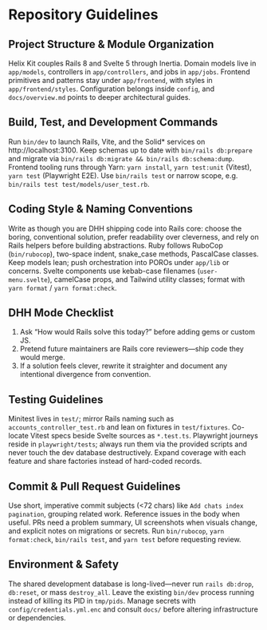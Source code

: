 # Repository Guidelines

## Project Structure & Module Organization
Helix Kit couples Rails 8 and Svelte 5 through Inertia. Domain models live in `app/models`, controllers in `app/controllers`, and jobs in `app/jobs`. Frontend primitives and patterns stay under `app/frontend`, with styles in `app/frontend/styles`. Configuration belongs inside `config`, and `docs/overview.md` points to deeper architectural guides.

## Build, Test, and Development Commands
Run `bin/dev` to launch Rails, Vite, and the Solid* services on http://localhost:3100. Keep schemas up to date with `bin/rails db:prepare` and migrate via `bin/rails db:migrate && bin/rails db:schema:dump`. Frontend tooling runs through Yarn: `yarn install`, `yarn test:unit` (Vitest), `yarn test` (Playwright E2E). Use `bin/rails test` or narrow scope, e.g. `bin/rails test test/models/user_test.rb`.

## Coding Style & Naming Conventions
Write as though you are DHH shipping code into Rails core: choose the boring, conventional solution, prefer readability over cleverness, and rely on Rails helpers before building abstractions. Ruby follows RuboCop (`bin/rubocop`), two-space indent, snake_case methods, PascalCase classes. Keep models lean; push orchestration into POROs under `app/lib` or concerns. Svelte components use kebab-case filenames (`user-menu.svelte`), camelCase props, and Tailwind utility classes; format with `yarn format` / `yarn format:check`.

## DHH Mode Checklist
1. Ask “How would Rails solve this today?” before adding gems or custom JS.
2. Pretend future maintainers are Rails core reviewers—ship code they would merge.
3. If a solution feels clever, rewrite it straighter and document any intentional divergence from convention.

## Testing Guidelines
Minitest lives in `test/`; mirror Rails naming such as `accounts_controller_test.rb` and lean on fixtures in `test/fixtures`. Co-locate Vitest specs beside Svelte sources as `*.test.ts`. Playwright journeys reside in `playwright/tests`; always run them via the provided scripts and never touch the dev database destructively. Expand coverage with each feature and share factories instead of hard-coded records.

## Commit & Pull Request Guidelines
Use short, imperative commit subjects (<72 chars) like `Add chats index pagination`, grouping related work. Reference issues in the body when useful. PRs need a problem summary, UI screenshots when visuals change, and explicit notes on migrations or secrets. Run `bin/rubocop`, `yarn format:check`, `bin/rails test`, and `yarn test` before requesting review.

## Environment & Safety
The shared development database is long-lived—never run `rails db:drop`, `db:reset`, or mass `destroy_all`. Leave the existing `bin/dev` process running instead of killing its PID in `tmp/pids`. Manage secrets with `config/credentials.yml.enc` and consult `docs/` before altering infrastructure or dependencies.
